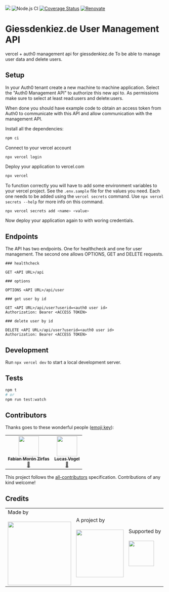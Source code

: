 ![](https://img.shields.io/badge/Build%20with%20%E2%9D%A4%EF%B8%8F-at%20Technologiesitftung%20Berlin-blue) ![Node.js CI](https://github.com/technologiestiftung/tsb-trees-api-user-management/workflows/Node.js%20CI/badge.svg) [![Coverage Status](https://coveralls.io/repos/github/technologiestiftung/tsb-trees-api-user-management/badge.svg?branch=master)](https://coveralls.io/github/technologiestiftung/tsb-trees-api-user-management?branch=master) [![Renovate](https://img.shields.io/badge/renovate-enabled-brightgreen.svg)](https://renovatebot.com)

# Giessdenkiez.de User Management API

vercel + auth0 management api for giessdenkiez.de To be able to manage user data and delete users.

## Setup

In your Auth0 tenant create a new machine to machine application. Select the "Auth0 Management API" to authorize this new api to. As permissions make sure to select at least read:users and delete:users.

When done you should have example code to obtain an access token from Auth0 to communicate with this API and allow communication with the management API.

Install all the dependencies:

```bash
npm ci
```

Connect to your vercel account

```bassh
npx vercel login
```

Deploy your application to vercel.com

```bash
npx vercel
```

To function correctly you will have to add some environment variables to your vercel project. See the `.env.sample` file for the values you need. Each one needs to be added using the `vercel secrets` command. Use `npx vercel secrets --help` for more info on this command.

```bash
npx vercel secrets add <name> <value>
```

Now deploy your application again to with woring credentials.

## Endpoints

The API has two endpoints. One for healthcheck and one for user management. The second one allows OPTIONS, GET and DELETE requests.

```http
### healthcheck

GET <API URL>/api

### options

OPTIONS <API URL>/api/user

### get user by id

GET <API URL>/api/user?userid=<auth0 user id>
Authorization: Bearer <ACCESS TOKEN>

### delete user by id

DELETE <API URL>/api/user?userid=<auth0 user id>
Authorization: Bearer <ACCESS TOKEN>
```

## Development

Run `npx vercel dev` to start a local development server.

## Tests

```bash
npm t
# or
npm run test:watch
```

## Contributors

Thanks goes to these wonderful people ([emoji key](https://allcontributors.org/docs/en/emoji-key)):

<!-- ALL-CONTRIBUTORS-LIST:START - Do not remove or modify this section -->
<!-- prettier-ignore-start -->
<!-- markdownlint-disable -->
<table>
  <tr>
    <td align="center"><a href="https://fabianmoronzirfas.me/"><img src="https://avatars.githubusercontent.com/u/315106?v=4?s=64" width="64px;" alt=""/><br /><sub><b>Fabian Morón Zirfas</b></sub></a><br /><a href="https://github.com/technologiestiftung/tsb-trees-api-user-management/commits?author=ff6347" title="Documentation">📖</a></td>
    <td align="center"><a href="https://vogelino.com/"><img src="https://avatars.githubusercontent.com/u/2759340?v=4?s=64" width="64px;" alt=""/><br /><sub><b>Lucas Vogel</b></sub></a><br /><a href="https://github.com/technologiestiftung/tsb-trees-api-user-management/commits?author=vogelino" title="Documentation">📖</a></td>
  </tr>
</table>

<!-- markdownlint-restore -->
<!-- prettier-ignore-end -->

<!-- ALL-CONTRIBUTORS-LIST:END -->

This project follows the [all-contributors](https://github.com/all-contributors/all-contributors) specification. Contributions of any kind welcome!

## Credits

<table>
  <tr>
    <td>
      Made by <a src="https://citylab-berlin.org/de/start/">
        <br />
        <br />
        <img width="200" src="https://citylab-berlin.org/wp-content/uploads/2021/05/citylab-logo.svg" />
      </a>
    </td>
    <td>
      A project by <a src="https://www.technologiestiftung-berlin.de/">
        <br />
        <br />
        <img width="150" src="https://citylab-berlin.org/wp-content/uploads/2021/05/tsb.svg" />
      </a>
    </td>
    <td>
      Supported by <a src="https://www.berlin.de/rbmskzl/">
        <br />
        <br />
        <img width="80" src="https://citylab-berlin.org/wp-content/uploads/2021/12/B_RBmin_Skzl_Logo_DE_V_PT_RGB-300x200.png" />
      </a>
    </td>
  </tr>
</table>

